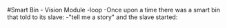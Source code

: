 #Smart Bin - Vision Module
-loop
-Once upon a time there was a smart bin that told to its slave: 
-"tell me a story" and the slave started:

